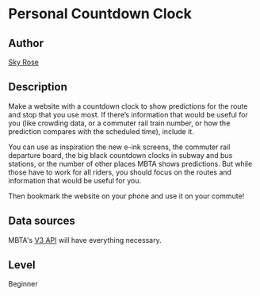 # Personal Countdown Clock

## Author
[Sky Rose](https://github.com/skyqrose)

## Description

Make a website with a countdown clock to show predictions for the route and stop that you use most. If there’s information that would be useful for you (like crowding data, or a commuter rail train number, or how the prediction compares with the scheduled time), include it.

You can use as inspiration the new e-ink screens, the commuter rail departure board, the big black countdown clocks in subway and bus stations, or the number of other places MBTA shows predictions. But while those have to work for all riders, you should focus on the routes and information that would be useful for you.

Then bookmark the website on your phone and use it on your commute!

## Data sources

MBTA's [V3 API](https://api-v3.mbta.com/docs/swagger/index.html) will have everything necessary.


## Level

Beginner
